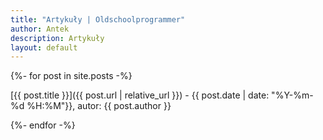 ```yaml
---
title: "Artykuły | Oldschoolprogrammer"
author: Antek
description: Artykuły
layout: default
---
```


{%- for post in site.posts -%}

[{{ post.title }}]({{ post.url | relative_url }}) - {{ post.date | date: "%Y-%m-%d %H:%M"}}, autor: {{ post.author }}

{%- endfor -%}